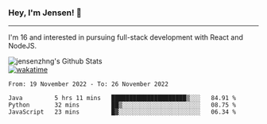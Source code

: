 ### Hey, I'm Jensen! 👋

---

I'm 16 and interested in pursuing full-stack development with React and NodeJS.

![jensenzhng's Github Stats](https://github-readme-stats.vercel.app/api?username=jensenzhng&theme=dark&show_icons=true&count_private=true)
<br />
[![wakatime](https://wakatime.com/badge/user/cbfc263d-3611-4e36-8278-8fad45fe3f62.svg)](https://wakatime.com/@cbfc263d-3611-4e36-8278-8fad45fe3f62)

<!--START_SECTION:waka-->

```text
From: 19 November 2022 - To: 26 November 2022

Java         5 hrs 11 mins   █████████████████████▒░░░   84.91 %
Python       32 mins         ██▒░░░░░░░░░░░░░░░░░░░░░░   08.75 %
JavaScript   23 mins         █▓░░░░░░░░░░░░░░░░░░░░░░░   06.34 %
```

<!--END_SECTION:waka-->
